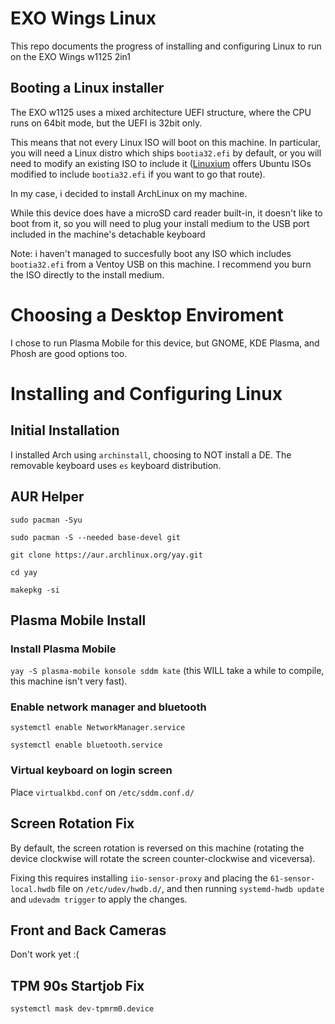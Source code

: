 # EXO Wings Linux
This repo documents the progress of installing and configuring Linux to run on the EXO Wings w1125 2in1

## Booting a Linux installer
The EXO w1125 uses a mixed architecture UEFI structure, where the CPU runs on 64bit mode, but the UEFI is 32bit only.

This means that not every Linux ISO will boot on this machine. In particular, you will need a Linux distro which ships `bootia32.efi` by default, or you will need to modify an existing ISO to include it ([Linuxium](https://linuxiumcomau.blogspot.com/search/label/ISOs) offers Ubuntu ISOs modified to include `bootia32.efi` if you want to go that route).

In my case, i decided to install ArchLinux on my machine.

While this device does have a microSD card reader built-in, it doesn't like to boot from it, so you will need to plug your install medium to the USB port included in the machine's detachable keyboard

Note: i haven't managed to succesfully boot any ISO which includes `bootia32.efi` from a Ventoy USB on this machine. I recommend you burn the ISO directly to the install medium.

# Choosing a Desktop Enviroment
I chose to run Plasma Mobile for this device, but GNOME, KDE Plasma, and Phosh are good options too.

# Installing and Configuring Linux
## Initial Installation
I installed Arch using `archinstall`, choosing to NOT install a DE. The removable keyboard uses `es` keyboard distribution.

## AUR Helper
`sudo pacman -Syu`

`sudo pacman -S --needed base-devel git`

`git clone https://aur.archlinux.org/yay.git`

`cd yay`

`makepkg -si`

## Plasma Mobile Install
### Install Plasma Mobile

`yay -S plasma-mobile konsole sddm kate` (this WILL take a while to compile, this machine isn't very fast).

### Enable network manager and bluetooth

`systemctl enable NetworkManager.service`

`systemctl enable bluetooth.service`

### Virtual keyboard on login screen
Place `virtualkbd.conf` on `/etc/sddm.conf.d/` 

## Screen Rotation Fix
By default, the screen rotation is reversed on this machine (rotating the device clockwise will rotate the screen counter-clockwise and viceversa).

Fixing this requires installing `iio-sensor-proxy` and placing the `61-sensor-local.hwdb` file on `/etc/udev/hwdb.d/`, and then running `systemd-hwdb update` and `udevadm trigger` to apply the changes.

## Front and Back Cameras
Don't work yet :(

## TPM 90s Startjob Fix
`systemctl mask dev-tpmrm0.device`
